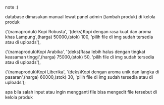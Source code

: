 note :)

database dimasukan manual lewat panel admin (tambah produk) di kelola produk

('(namaproduk) Kopi Robusta', '(deks)Kopi dengan rasa kuat dan aroma khas Lampung',(harga) 50000,(stok) 100, 'pilih file di img sudah tersedia atau di uploads'),

('(namaproduk)Kopi Arabika', '(deks)Rasa lebih halus dengan tingkat keasaman tinggi',(harga) 75000,(stok) 50, 'pilih file di img sudah tersedia atau di uploads'),

('(namaproduk)Kopi Liberika', '(deks)Kopi dengan aroma unik dan langka di pasaran',(harga) 60000,(stok) 30, 'pilih file di img sudah tersedia atau di uploads');

apa bila salah input atau ingin mengganti file bisa mengedit file tersebut di kelola produk
